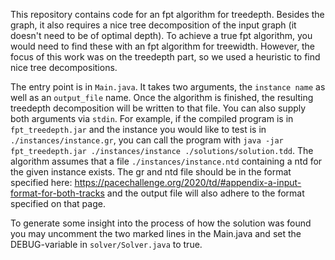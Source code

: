 This repository contains code for an fpt algorithm for treedepth. Besides the graph, it also requires a nice tree decomposition of the input graph (it doesn't need to be of optimal depth). To achieve a true fpt algorithm, you would need to find these with an fpt algorithm for treewidth. However, the focus of this work was on the treedepth part, so we used a heuristic to find nice tree decompositions.

The entry point is in ```Main.java```. It takes two arguments, the ```instance name``` as well as an ```output_file``` name. Once the algorithm is finished, the resulting treedepth decomposition will be written to that file. You can also supply both arguments via ```stdin```. For example, if the compiled program is in ```fpt_treedepth.jar``` and the instance you would like to test is in ```./instances/instance.gr```, you can call the program with ```java -jar fpt_treedepth.jar ./instances/instance ./solutions/solution.tdd```. The algorithm assumes that a file ```./instances/instance.ntd``` containing a ntd for the given instance exists. The gr and ntd file should be in the format specified here: https://pacechallenge.org/2020/td/#appendix-a-input-format-for-both-tracks and the output file will also adhere to the format specified on that page.

To generate some insight into the process of how the solution was found you may uncomment the two marked lines in the Main.java and set the DEBUG-variable in ```solver/Solver.java``` to true.
